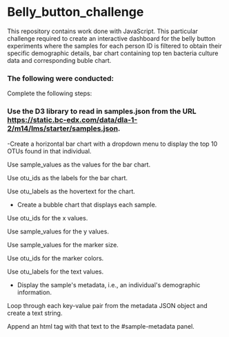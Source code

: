 # Belly_button_challenge
This repository contains work done with JavaScript. This particular challenge required to create an interactive dashboard for the belly button experiments where the samples for each person ID is filtered to obtain their specific demographic details, bar chart containing top ten bacteria culture data and corresponding buble chart.

### The following were conducted:

Complete the following steps:

### Use the D3 library to read in samples.json from the URL https://static.bc-edx.com/data/dla-1-2/m14/lms/starter/samples.json.

-Create a horizontal bar chart with a dropdown menu to display the top 10 OTUs found in that individual.

Use sample_values as the values for the bar chart.

Use otu_ids as the labels for the bar chart.

Use otu_labels as the hovertext for the chart.

- Create a bubble chart that displays each sample.

Use otu_ids for the x values.

Use sample_values for the y values.

Use sample_values for the marker size.

Use otu_ids for the marker colors.

Use otu_labels for the text values.

- Display the sample's metadata, i.e., an individual's demographic information.

Loop through each key-value pair from the metadata JSON object and create a text string.

Append an html tag with that text to the #sample-metadata panel.


